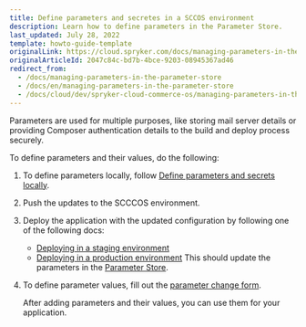 ```yaml
---
title: Define parameters and secretes in a SCCOS environment
description: Learn how to define parameters in the Parameter Store.
last_updated: July 28, 2022
template: howto-guide-template
originalLink: https://cloud.spryker.com/docs/managing-parameters-in-the-parameter-store
originalArticleId: 2047c84c-bd7b-4bce-9203-08945367ad46
redirect_from:
  - /docs/managing-parameters-in-the-parameter-store
  - /docs/en/managing-parameters-in-the-parameter-store
  - /docs/cloud/dev/spryker-cloud-commerce-os/managing-parameters-in-the-parameter-store.html
---
```


Parameters are used for multiple purposes, like storing mail server details or providing Composer authentication details to the build and deploy process securely.

To define parameters and their values, do the following:

1. To define parameters locally, follow [Define parameters and secrets locally](/docs/scos/dev/the-docker-sdk/{{page.version}}/define-parameters-and-secrets-locally.html).
2. Push the updates to the SCCCOS environment.
3. Deploy the application with the updated configuration by following one of the following docs:
    * [Deploying in a staging environment](/docs/cloud/dev/spryker-cloud-commerce-os/deploying-in-a-staging-environment.html)
    * [Deploying in a production environment](/docs/cloud/dev/spryker-cloud-commerce-os/deploying-in-a-production-environment.html)
        This should update the parameters in the [Parameter Store](https://eu-central-1.console.aws.amazon.com/systems-manager/parameters).
4. To define parameter values, fill out the [parameter change form](https://spryker.force.com/support/s/hosting-change-requests/change-request-change-parameter).

    After adding parameters and their values, you can use them for your application.
